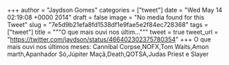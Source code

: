 
+++
author = "Jaydson Gomes"
categories = ["tweet"]
date = "Wed May 14 02:19:08 +0000 2014"
draft = false
image = "No media found for this Tweet"
slug = "7e5d9b21efa8fd1538df1e9fae5e2f84ec728368"
tags = ["tweet"]
title = """O que mais ouvi nos últim..."""
tweet = true
tweet_url = "https://twitter.com/jaydson/status/466402302375780354"
+++
O que mais ouvi nos últimos meses: 
Cannibal Corpse,NOFX,Tom Waits,Amon marth,Apanhador Só,Júpiter Maçã,Death,QOTSA,Judas Priest e Slayer
